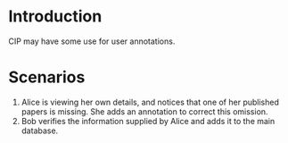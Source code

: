 # Introduction #

CIP may have some use for user annotations.

# Scenarios #

  1. Alice is viewing her own details, and notices that one of her published papers is missing. She adds an annotation to correct this omission.
  1. Bob verifies the information supplied by Alice and adds it to the main database.